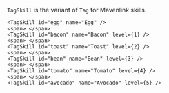 `TagSkill` is the variant of `Tag` for Mavenlink skills.

```
<TagSkill id="egg" name="Egg" />
<span> </span>
<TagSkill id="bacon" name="Bacon" level={1} />
<span> </span>
<TagSkill id="toast" name="Toast" level={2} />
<span> </span>
<TagSkill id="bean" name="Bean" level={3} />
<span> </span>
<TagSkill id="tomato" name="Tomato" level={4} />
<span> </span>
<TagSkill id="avocado" name="Avocado" level={5} />
```
